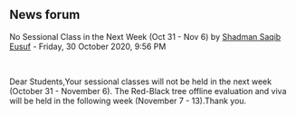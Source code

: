 <h2>News forum</h2><a href="https://moodle.cse.buet.ac.bd/user/view.php?id=1531&course=477"></a>
No Sessional Class in the Next Week (Oct 31 - Nov 6)
by <a href="https://moodle.cse.buet.ac.bd/user/view.php?id=1531&course=477">Shadman Saqib Eusuf</a> - Friday, 30 October 2020, 9:56 PM


 

Dear Students,Your sessional classes will not be held in the next week (October 31 - November 6). The Red-Black tree offline evaluation and viva will be held in the following week (November 7 - 13).Thank you.






